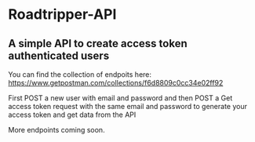 # Roadtripper-API

## A simple API to create access token authenticated users
You can find the collection of endpoits here: https://www.getpostman.com/collections/f6d8809c0cc34e02ff92

First POST a new user with email and password and then POST a Get access token request with the same email and password to generate your access token and get data from the API

More endpoints coming soon.
